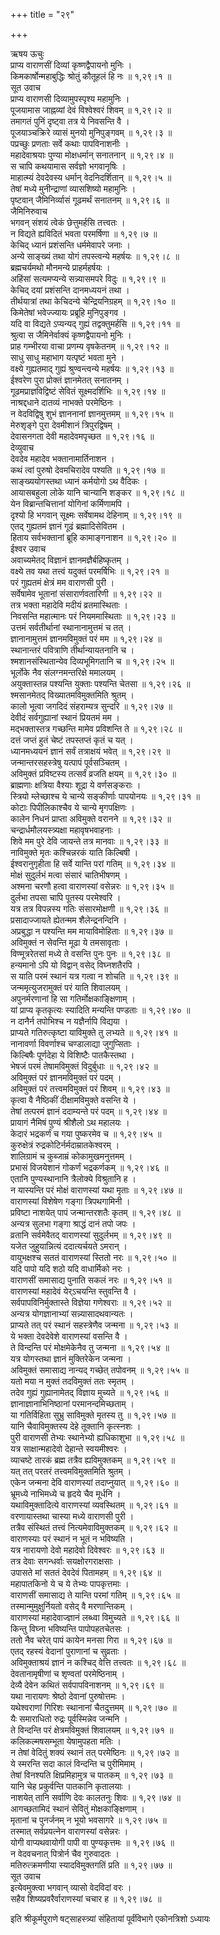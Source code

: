 +++
title = "२९"

+++

ऋषय ऊचुः  
प्राप्य वाराणसीं दिव्यां कृष्णद्वैपायनो मुनिः ।  
किमकार्षोन्महाबुद्धिः श्रोतुं कौतूहलं हि नः ॥ १,२९।१ ॥  
सूत उवाच  
प्राप्य वाराणसी दिव्यामुपस्पृश्य महामुनिः ।  
पूजयामास जाह्नव्यां देवं विश्वेश्वरं शिवम् ॥ १,२९।२ ॥  
तमागतं पुनिं दृष्ट्वा तत्र ये निवसन्ति वै ।  
पूजयाञ्चक्रिरे व्यासं मुनयो मुनिपुङ्गवम् ॥ १,२९।३ ॥  
पप्रच्छुः प्रणताः सर्वे कथाः पापविनाशनीः ।  
महादेवाश्रयाः पुण्या मोक्षधर्मान् सनातनान् ॥ १,२९।४ ॥  
स चापि कथयामास सर्वज्ञो भगवानृषिः ।  
माहात्म्यं देवदेवस्य धर्मान् वेदनिदर्शितान् ॥ १,२९।५ ॥  
तेषां मध्ये मुनीन्द्राणां व्यासशिष्यो महामुनिः ।  
पृष्टवान् जैमिनिर्व्यासं गूढमर्थं सनातनम् ॥ १,२९।६ ॥  
जैमिनिरुवाच  
भगवन् संशयं त्वेकं छेत्तुमर्हसि तत्त्वतः ।  
न विद्यते ह्यविदितं भवता परमर्षिणा ॥ १,२९।७ ॥  
केचिद् ध्यानं प्रशंसन्ति धर्ममेवापरे जनाः ।  
अन्ये साङ्ख्यं तथा योगं तपस्त्वन्ये महर्षयः ॥ १,२९।८ ॥  
ब्रह्मचर्यमथो मौनमन्ये प्राहर्महर्षयः ।  
अहिंसां सत्यमप्यन्ये सन्न्यासमपरे विदुः ॥ १,२९।९ ॥  
केचिद् दयां प्रशंसन्ति दानमध्ययनं तथा ।  
तीर्थयात्रां तथा केचिदन्ये चेन्द्रियनिग्रहम् ॥ १,२९।१० ॥  
किमेतेषां भवेज्ज्यायः प्रब्रूहि मुनिपुङ्गव ।  
यदि वा विद्यते ऽप्यन्यद् गुह्यं तद्वक्तुमर्हसि ॥ १,२९।११ ॥  
श्रुत्वा स जैमिनेर्वाक्यं कृष्णद्वैपायनो मुनिः ।  
प्राह गम्भीरया वाचा प्रणम्य वृषकेतनम् ॥ १,२९।१२ ॥  
साधु साधु महाभाग यत्पृष्टं भवता मुने ।  
वक्ष्ये गुह्यतमाद् गुह्यं श्रुण्वन्त्वन्ये महर्षयः ॥ १,२९।१३ ॥  
ईश्वरेण पुरा प्रोक्तं ज्ञानमेतत् सनातनम् ।  
गूढमप्राज्ञविद्विष्टं सेवितं सूक्ष्मदर्शिभिः ॥ १,२९।१४ ॥  
नाश्रद्दधाने दातव्यं नाभक्ते परमेष्ठिनः ।  
न वेदविद्विषु शुभं ज्ञाननानां ज्ञानमुत्तमम् ॥ १,२९।१५ ॥  
मेरुशृङ्गे पुरा देवमीशानं त्रिपुरद्विषम् ।  
देवासनगता देवी महादेवमपृच्छत ॥ १,२९।१६ ॥  
देव्युवाच  
देवदेव महादेव भक्तानामार्तिनाशन ।  
कथं त्वां पुरुषो देवमचिरादेव पश्यति ॥ १,२९।१७ ॥  
साङ्ख्ययोगस्तथा ध्यानं कर्मयोगो ऽथ वैदिकः ।  
आयासबहुला लोके यानि चान्यानि शङ्कर ॥ १,२९।१८ ॥  
येन विब्रान्तचित्तानां योगिनां कर्मिणामपि ।  
दृश्यो हि भगवान् सूक्ष्मः सर्वेषामथ देहिनाम् ॥ १,२९।१९ ॥  
एतद् गुह्यतमं ज्ञानं गूढं ब्रह्मादिसेवितम ।  
हिताय सर्वभक्तानां ब्रूहि कामाङ्गनाशन ॥ १,२९।२० ॥  
ईश्वर उवाच  
अवाच्यमेतद् विज्ञानं ज्ञानमज्ञैर्बहिष्कृतम् ।  
वक्ष्ये तव यथा तत्त्वं यदुक्तं परमर्षिभिः ॥ १,२९।२१ ॥  
परं गुह्यतमं क्षेत्रं मम वाराणसी पुरी ।  
सर्वेषामेव भूतानां संसारार्णवतारिणी ॥ १,२९।२२ ॥  
तत्र भक्ता महादेवि मदीयं व्रतमास्थिताः ।  
निवसन्ति महात्मानः परं नियममास्थिताः ॥ १,२९।२३ ॥  
उत्तमं सर्वतीर्थानां स्थानानामुत्तमं च तत् ।  
ज्ञानानामुत्तमं ज्ञानमविमुक्तं परं मम ॥ १,२९।२४ ॥  
स्थानान्तरं पवित्राणि तीर्थान्यायतनानि च ।  
श्मशानसंस्थितान्येव दिव्यभूमिगतानि च ॥ १,२९।२५ ॥  
भूर्लोके नैव संलग्नमन्तरिक्षे ममालयम् ।  
अयुक्तास्तन्न पश्यन्ति युक्ताः पश्यन्ति चेतसा ॥ १,२९।२६ ॥  
श्मसानमेतद् विख्यातमविमुक्तमिति श्रुतम् ।  
कालो भूत्वा जगदिदं संहराम्यत्र सुन्दरि ॥ १,२९।२७ ॥  
देवीदं सर्वगुह्यानां स्थानं प्रियतमं मम ।  
मद्भक्तास्तत्र गच्छन्ति मामेव प्रविशन्ति ते ॥ १,२९।२८ ॥  
दत्तं जप्तं हुतं चेष्टं तपस्तप्तं कृतं च यत् ।  
ध्यानमध्ययनं ज्ञानं सर्वं तत्राक्षयं भवेत् ॥ १,२९।२९ ॥  
जन्मान्तरसहस्त्रेषु यत्पापं पूर्वसञ्चितम् ।  
अविमुक्तं प्रविष्टस्य तत्सर्वं व्रजति क्षयम् ॥ १,२९।३० ॥  
ब्राह्मणाः क्षत्रिया वैश्याः शूद्रा ये वर्णसङ्कराः ।  
स्त्रियो म्लेच्छाश्च ये चान्ये सङ्कीर्णाः पापयोनयः ॥ १,२९।३१ ॥  
कोटाः पिपीलिकाश्चैव ये चान्ये मृगपक्षिणः ।  
कालेन निधनं प्राप्ता अविमुक्ते वरानने ॥ १,२९।३२ ॥  
चन्द्रार्धमौलयस्त्र्यक्षा महावृषभवाहनाः ।  
शिवे मम पुरे देवि जायन्ते तत्र मानवाः ॥ १,२९।३३ ॥  
नाविमुक्ते मृतः कश्चिन्नरकं याति किल्बिषी ।  
ईश्वरानुगृहीता हि सर्वे यान्ति परां गतिम् ॥ १,२९।३४ ॥  
मोक्षं सुदुर्लभं मत्वा संसारं चातिभीषणम् ।  
अश्मना चरणौ हत्वा वाराणस्यां वसेन्नरः ॥ १,२९।३५ ॥  
दुर्लभा तपसा चापि पूतस्य परमेश्वरि ।  
यत्र तत्र विपन्नस्य गतिः संसारमोक्षणी ॥ १,२९।३६ ॥  
प्रसादाज्जायते ह्येतन्मम शैलेन्द्रनन्दिनि ।  
अप्रबुद्धा न पश्यन्ति मम मायाविमोहिताः ॥ १,२९।३७ ॥  
अविमुक्तं न सेवन्ति मूढा ये तमसावृताः ।  
विण्मूत्ररेतसां मध्ये ते वसन्ति पुनः पुनः ॥ १,२९।३८ ॥  
हन्यमानो ऽपि यो विद्वान् वसेद् विघ्नशतैरपि ।  
स याति परमं स्थानं यत्र गत्वा न शोचति ॥ १,२९।३९ ॥  
जन्ममृत्युजरामुक्तं परं याति शिवालयम् ।  
अपुनर्मरणानां हि सा गतिर्मोक्षकाङ्क्षिणाम् ।  
यां प्राप्य कृतकृत्यः स्यादिति मन्यन्ति पण्डताः ॥ १,२९।४० ॥  
न दानैर्न तपोभिश्च न यज्ञैर्नापि विद्यया ।  
प्राप्यते गतिरुत्कृष्टा याविमुक्ते तु लभ्यते ॥ १,२९।४१ ॥  
नानावर्णा विवर्णाश्च चण्डालाद्या जुगुप्सिताः ।  
किल्बिषैः पूर्णदेहा ये विशिष्टैः पातकैस्तथा ।  
भेषजं परमं तेषामविमुक्तं विदुर्बुधाः ॥ १,२९।४२ ॥  
अविमुक्तं परं ज्ञानमविमुक्तं परं पदम् ।  
अविमुक्तं परं तत्त्वमविमुक्तं परं शिवम् ॥ १,२९।४३ ॥  
कृत्वा वै नैष्ठिकीं दीक्षामविमुक्ते वसन्ति ये ।  
तेषां तत्परमं ज्ञानं ददाम्यन्ते परं पदम् ॥ १,२९।४४ ॥  
प्रायागं नैमिषं पुण्यं श्रीशैलो ऽथ महालयः ।  
केदारं भद्रकर्णं च गया पुष्करमेव च ॥ १,२९।४५ ॥  
कुरुक्षेत्रं रुद्रकोटिर्नर्मदाम्रातकेश्वरम् ।  
शालिग्रामं च कुब्जाम्रं कोकामुखमनुत्तमम् ।  
प्रभासं विजयेशानं गोकर्णं भद्रकर्णकम् ॥ १,२९।४६ ॥  
एतानि पुण्यस्थानानि त्रैलोक्ये विश्रुतानि ह ।  
न यास्यन्ति परं मोक्षं वाराणस्यां यथा मृताः ॥ १,२९।४७ ॥  
वाराणस्यां विशेषेण गङ्गा त्रिपथगामिनी ।  
प्रविष्टा नाशयेत् पापं जन्मान्तरशतैः कृतम् ॥ १,२९।४८ ॥  
अन्यत्र सुलभा गङ्गा श्राद्धं दानं तपो जपः ।  
व्रतानि सर्वमेवैतद् वाराणस्यां सुदुर्लभम् ॥ १,२९।४९ ॥  
यजेत जुहुयान्नित्यं ददात्यर्चयते ऽमरान् ।  
वायुभक्षश्च सततं वाराणस्यां स्तितो नरः ॥ १,२९।५० ॥  
यदि पापो यदि शठो यदि वाधार्मिको नरः ।  
वाराणसीं समासाद्य पुनाति सकलं नरः ॥ १,२९।५१ ॥  
वाराणस्यां महादेवं येर्ऽचयन्ति स्तुवन्ति वै ।  
सर्वपापविनिर्मुक्तास्ते विज्ञेया गणेश्वराः ॥ १,२९।५२ ॥  
अन्यत्र योगज्ञानाभ्यां सन्न्यासादथवान्यतः ।  
प्राप्यते तत् परं स्थानं सहस्त्रेणैव जन्मना ॥ १,२९।५३ ॥  
ये भक्ता देवदेवेशे वाराणस्यां वसन्ति वै ।  
ते विन्दन्ति परं मोक्षमेकेनैव तु जन्मना ॥ १,२९।५४ ॥  
यत्र योगस्तथा ज्ञानं मुक्तिरेकेन जन्मना ।  
अविमुक्तं समासाद्य नान्यद् गच्छेत् तपोवनम् ॥ १,२९।५५ ॥  
यतो मया न मुक्तं तदविमुक्तं ततः स्मृतम् ।  
तदेव गुह्यं गुह्यानामेतद् विज्ञाय मुच्यते ॥ १,२९।५६ ॥  
ज्ञानाज्ञानाभिनिष्ठानां परमानन्दमिच्छताम् ।  
या गतिर्विहिता सुभ्रु साविमुक्ते मृतस्य तु ॥ १,२९।५७ ॥  
यानि चैवाविमुक्तस्य देहे तूक्तानि कृत्स्नशः ।  
पुरी वाराणसी तेभ्यः स्थानेभ्यो ह्यधिकाशुभा ॥ १,२९।५८ ॥  
यत्र साक्षान्महादेवो देहान्ते स्वयमीश्वरः ।  
व्याचष्टे तारकं ब्रह्म तत्रैव ह्यविमुक्तकम् ॥ १,२९।५९ ॥  
यत् तत् परतरं तत्त्वमविमुक्तमिति श्रुतम् ।  
एकेन जन्मना देवि वाराणस्यां तदाप्नुयात् ॥ १,२९।६० ॥  
भ्रूमध्ये नाभिमध्ये च हृदये चैव मूर्धनि ।  
यथाविमुक्तादित्ये वाराणस्यां व्यवस्थितम् ॥ १,२९।६१ ॥  
वरणायास्तथा चास्या मध्ये वाराणसी पुरी ।  
तत्रैव संस्थितं तत्त्वं नित्यमेवाविमुक्तकम् ॥ १,२९।६२ ॥  
वाराणस्याः परं स्थानं न भूतं न भविष्यति ।  
यत्र नारायणो देवो महादेवो दिवेश्वरः ॥ १,२९।६३ ॥  
तत्र देवाः सगन्धर्वाः सयक्षोरगराक्षसाः ।  
उपासते मां सततं देवदेवं पितामहम् ॥ १,२९।६४ ॥  
महापातकिनो ये च ये तेभ्यः पापकृत्तमाः ।  
वाराणसीं समासाद्य ते यान्ति परमां गतिम् ॥ १,२९।६५ ॥  
तस्मान्मुमुक्षुर्नियतो वसेद् वै मरणान्तिकम् ।  
वाराणस्यां महादेवाज्ज्ञानं लब्ध्वा विमुच्यते ॥ १,२९।६६ ॥  
किन्तु विघ्ना भविष्यन्ति पापोपहतचेतसः ।  
ततो नैव चरेत् पापं कायेन मनसा गिरा ॥ १,२९।६७ ॥  
एतद् रहस्यं वेदानां पुराणानां च सुव्रताः ।  
अविमुक्ताश्रयं ज्ञानं न कश्चिद् वेत्ति तत्त्वतः ॥ १,२९।६८ ॥  
देवतानामृषीणां च शृण्वतां परमेष्ठिनाम् ।  
देव्यै देवेन कथितं सर्वपापविनाशनम् ॥ १,२९।६९ ॥  
यथा नारायणः श्रेष्ठो देवानां पुरुषोत्तमः ।  
यथेश्वराणां गिरिशः स्थानानां चैतदुत्तमम् ॥ १,२९।७० ॥  
यैः समाराधितो रुद्रः पूर्वस्मिन्नेव जन्मनि ।  
ते विन्दन्ति परं क्षेत्रमविमुक्तं शिवालयम् ॥ १,२९।७१ ॥  
कलिकल्मषसम्भूता येषामुपहता मतिः ।  
न तेषां वेदितुं शक्यं स्थानं तत् परमेष्ठिनः ॥ १,२९।७२ ॥  
ये स्मरन्ति सदा कालं विन्दन्ति च पुरीमिमाम् ।  
तेषां विनश्यति क्षिप्रमिहामुत्र च पातकम् ॥ १,२९।७३ ॥  
यानि चेह प्रकुर्वन्ति पातकानि कृतालयाः ।  
नाशयेत् तानि सर्वाणि देवः कालतनुः शिवः ॥ १,२९।७४ ॥  
आगच्छतामिदं स्थानं सेवितुं मोक्षकाङ्क्षिणाम् ।  
मृतानां च पुनर्जनम् न भूयो भवसागरे ॥ १,२९।७५ ॥  
तस्मात् सर्वप्रयत्नेन वाराणस्यां वसेन्नरः ।  
योगी वाप्यथवायोगी पापी वा पुण्यकृत्तमः ॥ १,२९।७६ ॥  
न वेदवचनात् पित्रोर्न चैव गुरुवादतः ।  
मतिरुत्क्रमणीया स्यादविमुक्तगतिं प्रति ॥ १,२९।७७ ॥  
सूत उवाच  
इत्येवमुक्त्वा भगवान् व्यासो वेदविदां वरः ।  
सहैव शिष्यप्रवरैर्वाराणस्यां चचार ह ॥ १,२९।७८ ॥  
    
इति श्रीकूर्मपुराणे षट्साहस्त्र्यां संहितायां पूर्वंविभागे एकोनत्रिशो ऽध्यायः
